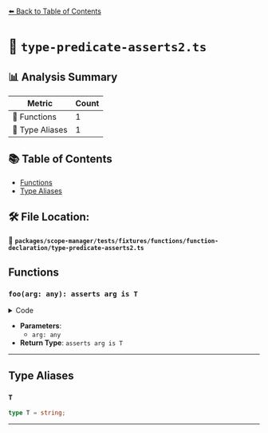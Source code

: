 [⬅️ Back to Table of Contents](../../../../../../index.md)

# 📄 `type-predicate-asserts2.ts`

## 📊 Analysis Summary

| Metric | Count |
|--------|-------|
| 🔧 Functions | 1 |
| 📑 Type Aliases | 1 |

## 📚 Table of Contents

- [Functions](#functions)
- [Type Aliases](#type-aliases)

## 🛠️ File Location:
📂 **`packages/scope-manager/tests/fixtures/functions/function-declaration/type-predicate-asserts2.ts`**

## Functions

### `foo(arg: any): asserts arg is T`

<details><summary>Code</summary>

```ts
function foo(arg: any): asserts arg is T {}
```
</details>

- **Parameters**:
  - `arg: any`
- **Return Type**: `asserts arg is T`

---

## Type Aliases

### `T`

```ts
type T = string;
```


---